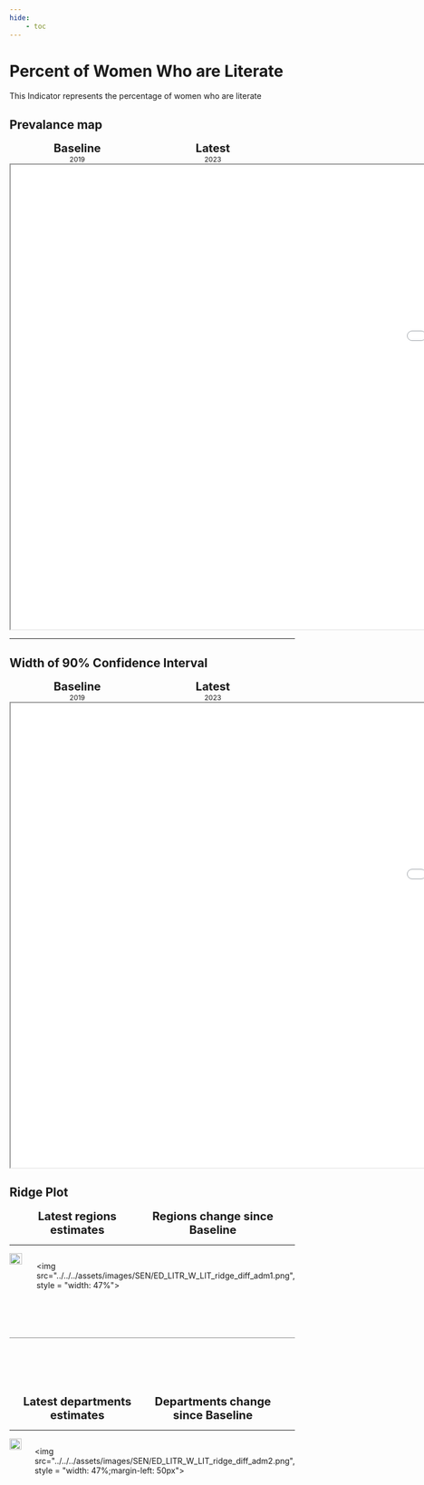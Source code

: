 ```yaml
---
hide:
    - toc
---
```

# Percent of Women Who are Literate

This Indicator represents the percentage of women who are literate

## Prevalance map

<div style="width: 95%; display:grid; grid-template-columns: repeat(2, 1fr); gap: 0px; text-align:center; font-weight:bold;">
  <div style="font-size: 20px">Baseline</div>
  <div style="font-size: 20px">Latest</div>
</div>

<div style="width: 95%; display:grid; grid-template-columns: repeat(2, 1fr); gap: 0px; text-align:center;">
  <div style="font-size: 12px">2019</div>
  <div style="font-size: 12px">2023</div>
</div>

<iframe src="../../../assets/images/SEN/ED_LITR_W_LIT_detail.html" style = "width: 2000px; height: 820px"></iframe>

---

## Width of 90% Confidence Interval

<div style="width: 95%; display:grid; grid-template-columns: repeat(2, 1fr); gap: 0px; text-align:center; font-weight:bold;">
  <div style="font-size: 20px">Baseline</div>
  <div style="font-size: 20px">Latest</div>
</div>

<div style="width: 95%; display:grid; grid-template-columns: repeat(2, 1fr); gap: 0px; text-align:center;">
  <div style="font-size: 12px">2019</div>
  <div style="font-size: 12px">2023</div>
</div>

<iframe src="../../../assets/images/SEN/ED_LITR_W_LIT_detail_ci.html" style = "width: 2000px; height: 820px"></iframe>


## Ridge Plot

<div style="width: 95%; display:grid; grid-template-columns: repeat(2, 1fr); gap: 0px; text-align:center; font-weight:bold;x">
  <div style="font-size: 20px">Latest regions estimates</div>
  <div style="font-size: 20px">Regions change since Baseline</div>
</div>

---

<div style="display: flex">
<img src="../../../assets/images/SEN/ED_LITR_W_LIT_ridge_adm1.png", style = "width: 47%">

<img src="../../../assets/images/SEN/ED_LITR_W_LIT_ridge_diff_adm1.png", style = "width: 47%">

</div>

<hr style="height: 1px; background-color: #8c8c8cff; border: none; margin: 20px 0; margin-bottom: 100px; margin-top: 70px;">


<div style="width: 95%; display:grid; grid-template-columns: repeat(2, 1fr); gap: 0px; text-align:center; font-weight:bold;x">
  <div style="font-size: 20px">Latest departments estimates</div>
  <div style="font-size: 20px">Departments change since Baseline</div>
</div>

---

<div style="display: flex">
<img src="../../../assets/images/SEN/ED_LITR_W_LIT_ridge_adm2.png", style = "width: 47%">

<img src="../../../assets/images/SEN/ED_LITR_W_LIT_ridge_diff_adm2.png", style = "width: 47%;margin-left: 50px">

</div>